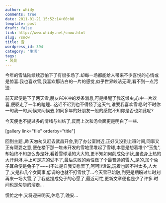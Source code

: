 ```yaml
---
author: whidy
comments: true
date: 2011-01-21 15:52:14+00:00
template: post
draft: false
link: http://www.whidy.net/snow.html
slug: /snow
title: 雪
wordpress_id: 394
category: '生活'
tags:
- 风景
---
```


今年的雪陆陆续续恐怕下了有很多场了.却每一场都能给人带来不少喜悦的心情或是惊喜.我也喜欢雪,我喜欢那洁白的一片的感觉,似乎世界皎洁无瑕,看不到一点污迹.

前天起便是下了两天雪,朋友兴冲冲的发条消息,可是唤醒了我这懒虫,心中一片欢喜,便驱走了一半的瞌睡...这迟不迟到也不得怪了这天气,谁要我喜欢雪呢.时不时你一句我一句,问候来问候去,如同多年的好朋友一般的感觉不知你是否也如此呢?

今天便也不提过多的情绪与纠结了,反而上次和汤会面更是明白了一些.

[gallery link="file" orderby="title"]

回到主题,,昨天匆匆又赶去武昌开会,到了办公室附近,正好又没到上班时间,同事又正有顽耍之意,便在楼下那一堆未开发的雪地里堆起了雪球,本意是想着堆个"玉兔",却始终不知怎么办是好,看着雪球滚的大大的,更不知如何削成兔子状,虽说身上热的大汗淋淋,手上可是冻的受不了,最后失败的索性做了个最普通的雪人,是的,加个兔子耳朵便是兔子了~~~(不过是自我安慰罢了,呵呵!)话说,玩着也顾不得太多,人大了,又是和几个女同事,低调的也就不打雪仗了...今天雪已始融,到更是期盼过年时刻再来一场大雪,了了我这捏成兔子的心愿了,最近可忙,更新文章便也是少了许多.时间也是匆匆的溜走...

慌忙之中,又将迎来明天,休息了,晚安...
